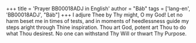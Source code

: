 +++
title = 'Prayer BB00018ADJ in English'
author = "Báb"
tags = ['lang-en', 'BB00018ADJ', "Báb"]
+++
I adjure Thee by Thy might, O my God!  Let no harm beset me in times of tests, and in moments of heedlessness guide my steps aright through Thine inspiration.  Thou art God, potent art Thou to do what Thou desirest. No one can withstand Thy Will or thwart Thy Purpose.
